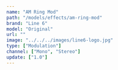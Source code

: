 ```yaml
---
name: "AM Ring Mod"
path: "/models/effects/am-ring-mod"
brand: "Line 6"
model: "Original"
url: ""
image: "../../../images/line6-logo.jpg"
type: ["Modulation"]
channel: ["Mono", "Stereo"]
update: ["1.0"]
---
```

